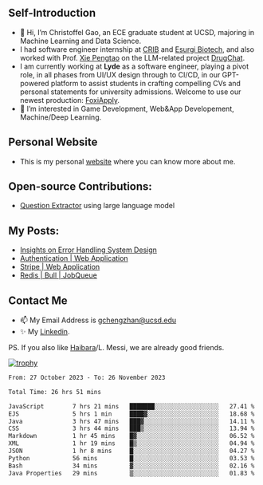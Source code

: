 ## Self-Introduction
- 👋 Hi, I’m Christoffel Gao, an ECE graduate student at UCSD, majoring in Machine Learning and Data Science.
- I had software engineer internship at [CRIB](https://www.linkedin.com/company/trycrib/) and [Esurgi Biotech](https://myesurgi.com/), and also worked with Prof. [Xie Pengtao](https://pengtaoxie.github.io/) on the LLM-related project [DrugChat](https://github.com/UCSD-AI4H/drugchat).
- I am currently working at **Lyde** as a software engineer, playing a pivot role, in all phases from UI/UX design through to CI/CD, in our GPT-powered platform to assist students in crafting compelling CVs and personal statements for university admissions. Welcome to use our newest production: [FoxiApply](https://lyde.io).
- 👀 I’m interested in Game Development, Web&App Developement, Machine/Deep Learning.

## Personal Website
-  This is my personal [website](https://gaochengzhan.netlify.app/) where you can know more about me.

## Open-source Contributions:
- [Question Extractor](https://github.com/nestordemeure/question_extractor) using large language model

## My Posts:
- [Insights on Error Handling System Design](https://gaochengzhan.netlify.app/post/error-handling/)
- [Authentication | Web Application](https://gaochengzhan.netlify.app/post/authentication/)
- [Stripe | Web Application](https://gaochengzhan.netlify.app/post/stripe/)
- [Redis | Bull | JobQueue](https://gaochengzhan.netlify.app/post/job-queue/)

## Contact Me
- 📫 My Email Address is gchengzhan@ucsd.edu
- ✨ My [Linkedin](https://www.linkedin.com/in/chengzhan-christoffel-gao/).

PS. If you also like [Haibara](https://www.detectiveconanworld.com/wiki/Ai_Haibara)/L. Messi, we are already good friends.

[![trophy](https://github-profile-trophy.vercel.app/?username=gaochengzhan&theme=flat&row=1&margin-w=12)](https://github.com/ryo-ma/github-profile-trophy)

<!--START_SECTION:waka-->

```txt
From: 27 October 2023 - To: 26 November 2023

Total Time: 26 hrs 51 mins

JavaScript        7 hrs 21 mins   ███████░░░░░░░░░░░░░░░░░░   27.41 %
EJS               5 hrs 1 min     ████▓░░░░░░░░░░░░░░░░░░░░   18.68 %
Java              3 hrs 47 mins   ███▓░░░░░░░░░░░░░░░░░░░░░   14.11 %
CSS               3 hrs 44 mins   ███▒░░░░░░░░░░░░░░░░░░░░░   13.94 %
Markdown          1 hr 45 mins    █▓░░░░░░░░░░░░░░░░░░░░░░░   06.52 %
XML               1 hr 19 mins    █▒░░░░░░░░░░░░░░░░░░░░░░░   04.94 %
JSON              1 hr 8 mins     █░░░░░░░░░░░░░░░░░░░░░░░░   04.27 %
Python            56 mins         █░░░░░░░░░░░░░░░░░░░░░░░░   03.53 %
Bash              34 mins         ▓░░░░░░░░░░░░░░░░░░░░░░░░   02.16 %
Java Properties   29 mins         ▒░░░░░░░░░░░░░░░░░░░░░░░░   01.83 %
```

<!--END_SECTION:waka-->

<!---
gaochengzhan/gaochengzhan is a ✨ special ✨ repository because its `README.md` (this file) appears on your GitHub profile.
You can click the Preview link to take a look at your changes.
--->
